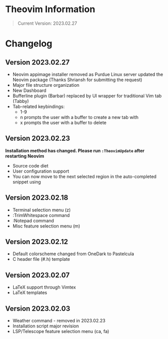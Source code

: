 # Theovim Information

> Current Version: 2023.02.27

# Changelog

## Version 2023.02.27

- Neovim appimage installer removed as Purdue Linux server updated the Neovim package (Thanks Shriansh for submitting the request)
- Major file structure organization
- New Dashboard
- Bufferline plugin (Barbar) replaced by UI wrapper for traditional Vim tab (Tabby)
- Tab-related keybindings:
  - <leader>1-9
  - <leader>n prompts the user with a buffer to create a new tab with
  - <leader>x prompts the user with a buffer to delete

## Version 2023.02.23

**Installation method has changed. Please run `:TheovimUpdate` after restarting Neovim**

- Source code diet
- User configuration support
- You can now move to the next selected region in the auto-completed snippet using <TAB>

## Version 2023.02.18

- Terminal selection menu (<leader>z)
- :TrimWhitespace command
- :Notepad command
- Misc feature selection menu (<leader>m)

## Version 2023.02.12

- Default colorscheme changed from OneDark to Pastelcula
- C header file (#.h) template

## Version 2023.02.07

- LaTeX support through Vimtex
- LaTeX templates

## Version 2023.02.03

- Weather command - removed in 2023.02.23
- Installation script major revision
- LSP/Telescope feature selection menu (<leader>ca, <leader>fa)

